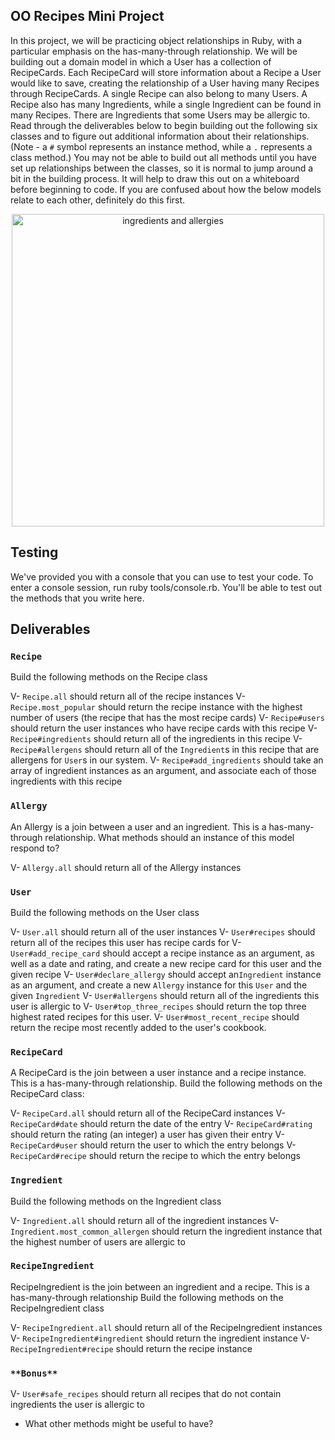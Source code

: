 ## OO Recipes Mini Project

In this project, we will be practicing object relationships in Ruby, with a particular emphasis on the has-many-through relationship.  We will be building out a domain model in which a User has a collection of RecipeCards. Each RecipeCard will store information about a Recipe a User would like to save, creating the relationship of a User having many Recipes through RecipeCards. A single Recipe can also belong to many Users.  A Recipe also has many Ingredients, while a single Ingredient can be found in many Recipes.  There are Ingredients that some Users may be allergic to.  Read through the deliverables below to begin building out the following six classes and to figure out additional information about their relationships.  (Note - a `#` symbol represents an instance method, while a `.` represents a class method.)  You may not be able to build out all methods until you have set up relationships between the classes, so it is normal to jump around a bit in the building process. It will help to draw this out on a whiteboard before beginning to code. If you are confused about how the below models relate to each other, definitely do this first.

<p align="center">
  <img src="https://curriculum-content.s3.amazonaws.com/module-1/oo-mini-project/Figure%26Ingredients.png" width="500" alt="ingredients and allergies"> 
</p>

## Testing

We've provided you with a console that you can use to test your code. To enter a console session, run ruby tools/console.rb. You'll be able to test out the methods that you write here.

## Deliverables

### `Recipe`
Build the following methods on the Recipe class

V- `Recipe.all`
should return all of the recipe instances
V- `Recipe.most_popular`
should return the recipe instance with the highest number of users (the recipe that has the most recipe cards)
V- `Recipe#users`
should return the user instances who have recipe cards with this recipe
V- `Recipe#ingredients`
should return all of the ingredients in this recipe
V- `Recipe#allergens`
should return all of the `Ingredient`s in this recipe that are allergens for `User`s in our system.
V- `Recipe#add_ingredients`
should take an array of ingredient instances as an argument, and associate each of those ingredients with this recipe

### `Allergy`
An Allergy is a join between a user and an ingredient.  This is a has-many-through relationship.  What methods should an instance of this model respond to?

V- `Allergy.all`
should return all of the Allergy instances

### `User`
Build the following methods on the User class

V- `User.all`
should return all of the user instances
V- `User#recipes`
should return all of the recipes this user has recipe cards for
V- `User#add_recipe_card`
should accept a recipe instance as an argument, as well as a date and rating, and create a new recipe card for this user and the given recipe
V- `User#declare_allergy`
should accept an`Ingredient` instance as an argument, and create a new `Allergy` instance for this `User` and the given `Ingredient`
V- `User#allergens`
should return all of the ingredients this user is allergic to
V- `User#top_three_recipes`
should return the top three highest rated recipes for this user.
V- `User#most_recent_recipe`
should return the recipe most recently added to the user's cookbook.

### `RecipeCard`
A RecipeCard is the join between a user instance and a recipe instance.  This is a has-many-through relationship.
Build the following methods on the RecipeCard class:  

V- `RecipeCard.all`
should return all of the RecipeCard instances
V- `RecipeCard#date`
should return the date of the entry
V- `RecipeCard#rating`
should return the rating (an integer) a user has given their entry
V- `RecipeCard#user`
should return the user to which the entry belongs
V- `RecipeCard#recipe`
should return the recipe to which the entry belongs

### `Ingredient`
Build the following methods on the Ingredient class

V- `Ingredient.all`
should return all of the ingredient instances
V- `Ingredient.most_common_allergen`
should return the ingredient instance that the highest number of users are allergic to


### `RecipeIngredient`
RecipeIngredient is the join between an ingredient and a recipe.  This is a has-many-through relationship
Build the following methods on the RecipeIngredient class

V- `RecipeIngredient.all`
should return all of the RecipeIngredient instances
V- `RecipeIngredient#ingredient`
should return the ingredient instance
V- `RecipeIngredient#recipe`
should return the recipe instance

### `**Bonus**`
V- `User#safe_recipes`
should return all recipes that do not contain ingredients the user is allergic to
- What other methods might be useful to have?
